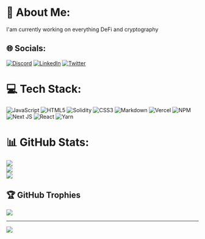 # 💫 About Me:
I'am currently working on everything DeFi and cryptography<br>


## 🌐 Socials:
[![Discord](https://img.shields.io/badge/Discord-%237289DA.svg?logo=discord&logoColor=white)](https://discord.gg/0xhelium) [![LinkedIn](https://img.shields.io/badge/LinkedIn-%230077B5.svg?logo=linkedin&logoColor=white)](https://linkedin.com/in/quentinndato) [![Twitter](https://img.shields.io/badge/Twitter-%231DA1F2.svg?logo=Twitter&logoColor=white)](https://twitter.com/blockhelium) 

# 💻 Tech Stack:
![JavaScript](https://img.shields.io/badge/javascript-%23323330.svg?style=for-the-badge&logo=javascript&logoColor=%23F7DF1E) ![HTML5](https://img.shields.io/badge/html5-%23E34F26.svg?style=for-the-badge&logo=html5&logoColor=white) ![Solidity](https://img.shields.io/badge/Solidity-%23363636.svg?style=for-the-badge&logo=solidity&logoColor=white) ![CSS3](https://img.shields.io/badge/css3-%231572B6.svg?style=for-the-badge&logo=css3&logoColor=white) ![Markdown](https://img.shields.io/badge/markdown-%23000000.svg?style=for-the-badge&logo=markdown&logoColor=white) ![Vercel](https://img.shields.io/badge/vercel-%23000000.svg?style=for-the-badge&logo=vercel&logoColor=white) ![NPM](https://img.shields.io/badge/NPM-%23000000.svg?style=for-the-badge&logo=npm&logoColor=white) ![Next JS](https://img.shields.io/badge/Next-black?style=for-the-badge&logo=next.js&logoColor=white) ![React](https://img.shields.io/badge/react-%2320232a.svg?style=for-the-badge&logo=react&logoColor=%2361DAFB) ![Yarn](https://img.shields.io/badge/yarn-%232C8EBB.svg?style=for-the-badge&logo=yarn&logoColor=white)
# 📊 GitHub Stats:
![](https://github-readme-stats.vercel.app/api?username=quentin-abei&theme=dark&hide_border=false&include_all_commits=false&count_private=false)<br/>
![](https://github-readme-streak-stats.herokuapp.com/?user=quentin-abei&theme=dark&hide_border=false)<br/>
![](https://github-readme-stats.vercel.app/api/top-langs/?username=quentin-abei&theme=dark&hide_border=false&include_all_commits=false&count_private=false&layout=compact)

## 🏆 GitHub Trophies
![](https://github-profile-trophy.vercel.app/?username=quentin-abei&theme=radical&no-frame=false&no-bg=true&margin-w=4)

---
[![](https://visitcount.itsvg.in/api?id=quentin-abei&icon=0&color=0)](https://visitcount.itsvg.in)

<!-- Proudly created with GPRM ( https://gprm.itsvg.in ) -->
